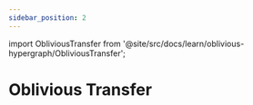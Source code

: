 ```yaml
---
sidebar_position: 2
---
```


import ObliviousTransfer from '@site/src/docs/learn/oblivious-hypergraph/ObliviousTransfer';

# Oblivious Transfer

<ObliviousTransfer />
